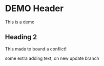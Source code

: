 # DEMO Header

This is a demo

## Heading 2

This made to bound a conflict!

some extra adding text, on new update branch